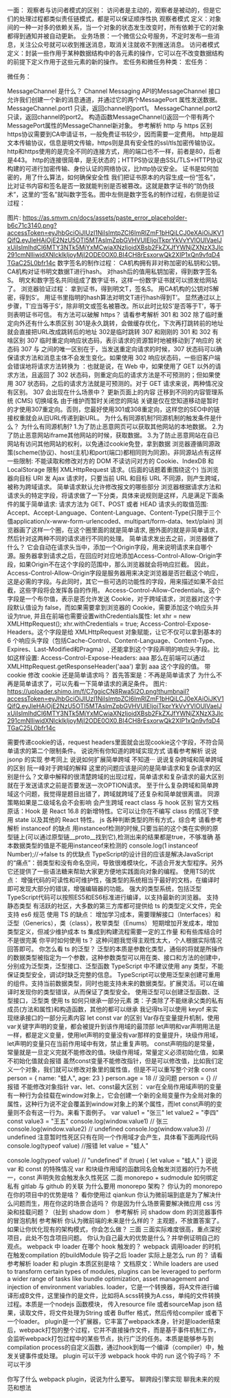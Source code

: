 一面：
观察者与访问者模式的区别：
访问者是主动的，观察者是被动的，但是它们的处理过程都类似责任链模式，都是可以保证顺序性执
观察者模式
定义：对象间的一种一对多的依赖关系，当一个对象的状态发生改变时，所有依赖于它的对象都得到通知并被自动更新。
业务场景：一个微信公众号服务，不定时发布一些消息，关注公众号就可以收到推送消息，取消关注就收不到推送消息。
访问者模式
定义：封装一些作用于某种数据结构中的各元素的操作，它可以在不改变数据结构的前提下定义作用于这些元素的新的操作。
宏任务和微任务种类：
宏任务：

微任务：

MessageChannel 是什么？
Channel Messaging API的MessageChannel 接口允许我们创建一个新的消息通道，并通过它的两个MessagePort 属性发送数据。
MessageChannel.port1 只读，返回channel的port1。
MessageChannel.port2 只读，返回channel的port2。
构造函数MessageChannel()返回一个带有两个MessagePort属性的MessageChannel新对象。
参考解析
http 与 https 区别
https协议需要到CA申请证书，一般免费证书较少，因而需要一定费用。
http是超文本传输协议，信息是明文传输，https则是具有安全性的ssl/tls加密传输协议。
http和https使用的是完全不同的连接方式，用的端口也不一样，前者是80，后者是443。
http的连接很简单，是无状态的；HTTPS协议是由SSL/TLS+HTTP协议构建的可进行加密传输、身份认证的网络协议，比http协议安全。
证书是如何加密的，用了什么算法，如何确保安全性
我们把证书原本的内容生成一份“签名”，比对证书内容和签名是否一致就能判别是否被篡改。这就是数字证书的“防伪技术”，这里的“签名”就叫数字签名。图中左侧是数字签名的制作过程，右侧是验证过程：

图片: https://as.smvm.cn/docs/assets/paste_error_placeholder-b6c71c3140.png?accessToken=eyJhbGciOiJIUzI1NiIsImtpZCI6ImRlZmF1bHQiLCJ0eXAiOiJKV1QifQ.eyJleHAiOjE2NzU5OTI5MTAsImZpbGVHVUlEIjoiTkprYkVvYVlOUlVaelJxUiIsImlhdCI6MTY3NTk5MjYxMCwiaXNzIjoidXBsb2FkZXJfYWNjZXNzX3Jlc291cmNlIiwidXNlcklkIjoyMjI2ODE0OX0.BI4CH8rEsxorwQk2XIP1xQn9vfqD4TGaC25L0bfr14c
数字签名的制作过程：
CA机构拥有非对称加密的私钥和公钥。
CA机构对证书明文数据T进行hash。
对hash后的值用私钥加密，得到数字签名S。
明文和数字签名共同组成了数字证书，这样一份数字证书就可以颁发给网站了。
浏览器验证过程：
拿到证书，得到明文T，签名S。
用CA机构的公钥对S解密，得到S’。
用证书里指明的hash算法对明文T进行hash得到T’。
显然通过以上步骤，T’应当等于S‘，除非明文或签名被篡改。所以此时比较S’是否等于T’，等于则表明证书可信。
有方法可以破解 https？
请看参考解析
301 和 302 除了临时重定向外还有什么本质区别
301是永久跳转，会做缓存优化，下次再打跳转前的地址就会直接把URL改成跳转后的地址
302是临时跳转
307 和刚刚的 301 和 302 有啥区别
307 临时重定向响应状态码，表示请求的资源暂时地被移动到了响应的 
状态码 307 与  之间的唯一区别在于，当发送重定向请求的时候，307 状态码可以确保请求方法和消息主体不会发生变化。如果使用 302 响应状态码，一些旧客户端会错误地将请求方法转换为 ：也就是说，在 Web 中，如果使用了 GET 以外的请求方法，且返回了 302 状态码，则重定向后的请求方法是不可预测的；但如果使用 307 状态码，之后的请求方法就是可预测的。对于 GET 请求来说，两种情况没有区别。
307 会出现在什么场景中？
更新页面上的内容
迁移到不同的内容管理系统 (CMS)
切换域名
由于维护而暂时关闭您的网站
关键是仅在您知道移动是暂时的才使用307重定向。否则，您最好使用301或308重定向，这样您的SEO中的链接权重就会从旧URL传递到新URL。
为什么有同源机制?同源机制的触发条件是什么？
为什么有同源机制?
1.为了防止恶意网页可以获取其他网站的本地数据。
2.为了防止恶意网站iframe其他网站的时候，获取数据。
3.为了防止恶意网站在自已网站有访问其他网站的权利，以免通过cookie免登，拿到数据
浏览器遵循同源政策(scheme(协议)、host(主机)和port(端口)都相同则为同源)。非同源站点有这样一些限制:
不能读取和修改对方的 DOM
不读访问对方的 Cookie、IndexDB 和 LocalStorage
限制 XMLHttpRequest 请求。(后面的话题着重围绕这个)
当浏览器向目标 URI 发 Ajax 请求时，只要当前 URL 和目标 URL 不同源，则产生跨域，被称为跨域请求。
简单请求默认允许修改报文的哪些部分
浏览器根据请求方法和请求头的特定字段，将请求做了一下分类，具体来说规则是这样，凡是满足下面条件的属于简单请求:
请求方法为 GET、POST 或者 HEAD
请求头的取值范围: Accept、Accept-Language、Content-Language、Content-Type(只限于三个值application/x-www-form-urlencoded、multipart/form-data、text/plain)
浏览器画了这样一个圈，在这个圈里面的就是简单请求, 圈外面的就是非简单请求，然后针对这两种不同的请求进行不同的处理。
简单请求发出去之前，浏览器做了什么？
它会自动在请求头当中，添加一个Origin字段，用来说明请求来自哪个源。服务器拿到请求之后，在回应时对应地添加Access-Control-Allow-Origin字段，如果Origin不在这个字段的范围中，那么浏览器就会将响应拦截。
因此，Access-Control-Allow-Origin字段是服务器用来决定浏览器是否拦截这个响应，这是必需的字段。与此同时，其它一些可选的功能性的字段，用来描述如果不会拦截，这些字段将会发挥各自的作用。
Access-Control-Allow-Credentials。这个字段是一个布尔值，表示是否允许发送 Cookie，对于跨域请求，浏览器对这个字段默认值设为 false，而如果需要拿到浏览器的 Cookie，需要添加这个响应头并设为true, 并且在前端也需要设置withCredentials属性:
let xhr = new XMLHttpRequest();
xhr.withCredentials = true;
Access-Control-Expose-Headers。这个字段是给 XMLHttpRequest 对象赋能，让它不仅可以拿到基本的 6 个响应头字段（包括Cache-Control、Content-Language、Content-Type、Expires、Last-Modified和Pragma）, 还能拿到这个字段声明的响应头字段。比如这样设置:
Access-Control-Expose-Headers: aaa
那么在前端可以通过 XMLHttpRequest.getResponseHeader('aaa') 拿到 aaa 这个字段的值。
带 cookie 修改 cookie 还是简单请求吗？
首先答案是：不再是简单请求了
为什么不再是简单请求了，可以先看一下简单请求的满足条件。
图片: https://uploader.shimo.im/f/C7ggicCN8Rwa5I2O.png!thumbnail?accessToken=eyJhbGciOiJIUzI1NiIsImtpZCI6ImRlZmF1bHQiLCJ0eXAiOiJKV1QifQ.eyJleHAiOjE2NzU5OTI5MTAsImZpbGVHVUlEIjoiTkprYkVvYVlOUlVaelJxUiIsImlhdCI6MTY3NTk5MjYxMCwiaXNzIjoidXBsb2FkZXJfYWNjZXNzX3Jlc291cmNlIiwidXNlcklkIjoyMjI2ODE0OX0.BI4CH8rEsxorwQk2XIP1xQn9vfqD4TGaC25L0bfr14c

需要传递cookie的话，request headers里面就会出现cookie这个字段，不符合简单请求的第二个限制条件。
说说所有你知道的跨域实现方式
请看参考解析
说说 jsonp 的实现
参考同上
说说如何扩展简单跨域
不知道···
说说复杂跨域和简单跨域的区别
阮一峰对于跨域的解释 
这里的问题应该是问的是简单请求和复杂请求的区别是什么？文章中解释的很清楚跨域的出现过程，简单请求和复杂请求的最大区别就在于发送请求之前是否要发送一次OPTION请求。
至于什么复杂跨域和简单跨域这个问题，我觉得是题目出错了，跨域就跨域了还复杂和简单就很离谱。
同源策略如果是二级域名会不会影响
会产生跨域
react class 与 hook 区别
官方文档原话：Hook 是 React 16.8 的新增特性。它可以让你在不编写 class 的情况下使用 state 以及其他的 React 特性。
js 各种判断类型的所有方式，综合考
请看参考解析
instanceof 的缺点
用instanceof检测的时候,只要当前的这个类在实例的原型链上(可以通过原型链__proto__找到它),检测出来的结果都是true，不够准确
基本数据类型的值是不能用instanceof来检测的
console.log(1 instanceof Number);//->false
ts 的优缺点
TypeScript的设计目的应该是解决JavaScript的“痛点”：弱类型和没有命名空间，导致很难模块化，不适合开发大型程序。另外它还提供了一些语法糖来帮助大家更方便地实践面向对象的编程。
使用TS的优点：
增强代码的可读性和可维护性，强类型的系统相当于最好的文档，在编译时即可发现大部分的错误，增强编辑器的功能。
强大的类型系统，包括泛型
TypeScript代码可以按照ES5和ES6标准进行编译，以支持最新的浏览器。
支持静态类型
有活跃的社区，大多数的第三方库都可提供给 ts 的类型定义文件，完全支持 es6 规范
使用 TS 的缺点：
增加学习成本，需要理解接口（Interfaces）和泛型（Generics），类（class），枚举类型（Enums）
短期增加开发成本，增加类型定义，但减少维护成本
ts 集成到构建流程需要一定的工作量
和有些库结合时不是很完美
你平时如何使用 ts？
这种问题我觉得主观性太大，个人根据实际情况回答即可。
你怎么看 ts 的泛型？
泛型的本质是参数化类型，通俗的将就是所操作的数据类型被指定为一个参数，这种参数类型可以用在类、接口和方法的创建中，分别成为泛型类，泛型接口、泛型函数
TypeScript 中不建议使用 any 类型，不能保证类型安全，调试时缺乏完整的信息。
TypeScript可以使用泛型来创建可重用的组件。支持当前数据类型，同时也能支持未来的数据类型。扩展灵活。可以在编译时发现你的类型错误，从而保证了类型安全。
使用泛型可以创建泛型函数、泛型接口，泛型类
使用 ts 如何只继承一部分元素
类：子类除了不能继承父类的私有成员(方法和属性)和构造函数，其他的都可以继承
我记得ts可以使用 keyof 来实现继承接口的一部分元素内容
let const var 的区别
Var存在变量提升机制，使用var关键字声明的变量，都会被提升到该作用域的最顶部
let声明和var声明用法是一样，都是定义变量，使用let声明的变量没有var那样的变量提升，块级作用域，let声明的变量只在当前作用域中有效，禁止重复声明。
const声明指的是常量，常量就是一旦定义完就不能修改的值。块级作用域，常量定义必须初始化值，如果不初始化值就会报错
虽然const变量不能修改指针，但是可以修改值，比如我们定义一个对象，我们就可以修改对象里的属性值，但是不可以重写整个对象
const person = {
    name: "蛙人",
    age: 23
}
person.age = 18 // 没问题
person = {} // 报错 不能修改对象指针
var、let、const最大区别：
var在全局作用域声明的变量有一种行为会挂载在window对象上，它会创建一个新的全局变量作为全局对象的属性，这种行为说不定会覆盖到window对象上的某个属性，而let const声明的变量则不会有这一行为。来看下面例子。
var value1 = "张三"
let value2 = "李四"
const value3 = "王五"
console.log(window.value1) // 张三
console.log(window.value2) // undefined
console.log(window.value3) // undefined
注意暂时性死区只有在同一个作用域才会产生，具体看下面两段代码
console.log(typeof value)  //报错
let value = "蛙人"

console.log(typeof value)  // "undefined"
if (true) {
    let value = "蛙人"
}
说说 var 和 const 的特殊情况
var 和块级作用域的函数同名会触发浏览器的行为不统一，const 声明失败会触发永久性死区
二面
monorepo + sudmodule 如何绑定私有 gitlab 与 github 的关联
为什么要用 monorepo 架构？
你认为的 monorepo 在你的项目中的优势是啥？
看你使用过 qiankun 你认为微前端到底是为了解决什么问题而生，用在你这的场景合适吗？
你是因为什么场景需要解决微应用 css 污染和挂载问题？（扯到 shadow dom ）
参考解析
问 shadow dom 的浏览器事件的冒泡机制
参考解析
你认为微前端的未来是什么样的？
主观题，不放置答案了。
如果让你优化现有的架构模式，你会怎么做？
三面
三面实际难度很高，重点深挖项目，此处不包含项目问题。
你认为自己最大的优势是什么？并举例证明自己的观点。
webpack 中 loader 在哪个 hook 触发的？
webpack 调用loader 的时机在触发compilation 的buildModule 钩子之后
loader 实际上是怎么 run 的？
请看参考解析
loader 和 plugin 本质区别是啥？
文档原文：While loaders are used to transform certain types of modules, plugins can be leveraged to perform a wider range of tasks like bundle optimization, asset management and injection of environment variables.
loader，它是一个转换器，将A文件进行编译形成B文件，这里操作的是文件，比如将A.scss转换为A.css，单纯的文件转换过程。本质是一个nodejs 函数模块， 传入resource file 或者sourceMap json 结果，读取文件，将文件处理为String 或者 Buffer 格式，然后传给compiler 或者下一个loader。
plugin是一个扩展器，它丰富了webpack本身，针对是loader结束后，webpack打包的整个过程，它并不直接操作文件，而是基于事件机制工作，会监听webpack打包过程中的某些节点，执行广泛的任务。本质是能够参与到compilation process的自定义函数，通过hook到每一个编译（compiler）中，触发关键事件或处理。
plugin 可以干涉 webpack hook 中的 run 这个钩子吗？
不可以干涉

你写了什么 webpack plugin，说说为什么要写。
聊跨段引擎实现
聊我未来的规范和想法
 
